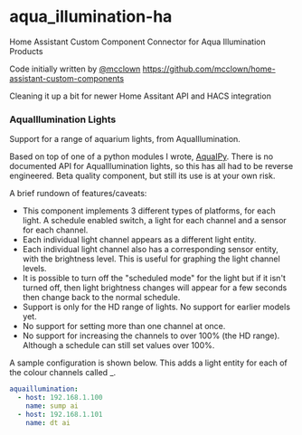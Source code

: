# aqua_illumination-ha
Home Assistant Custom Component Connector for Aqua Illumination Products

Code initially written by [@mcclown](https://github.com/mcclown)  https://github.com/mcclown/home-assistant-custom-components

Cleaning it up a bit for newer Home Assitant API and HACS integration


### AquaIllumination Lights

Support for a range of aquarium lights, from AquaIllumination.

Based on top of one of a python modules I wrote, [AquaIPy](https://github.com/mcclown/AquaIPy). There is no documented API for AquaIllumination lights, so this has all had to be reverse engineered. Beta quality component, but still its use is at your own risk.

A brief rundown of features/caveats:

* This component implements 3 different types of platforms, for each light. A schedule enabled switch, a light for each channel and a sensor for each channel.
* Each individual light channel appears as a different light entity.
* Each individual light channel also has a corresponding sensor entity, with the brightness level. This is useful for graphing the light channel levels.
* It is possible to turn off the "scheduled mode" for the light but if it isn't turned off, then light brightness changes will appear for a few seconds then change back to the normal schedule.
* Support is only for the HD range of lights. No support for earlier models yet.
* No support for setting more than one channel at once.
* No support for increasing the channels to over 100% (the HD range). Although a schedule can still set values over 100%.

A sample configuration is shown below. This adds a light entity for each of the colour channels called <name>_<channel name>.

```YAML
aquaillumination:
  - host: 192.168.1.100
    name: sump ai
  - host: 192.168.1.101
    name: dt ai
```
